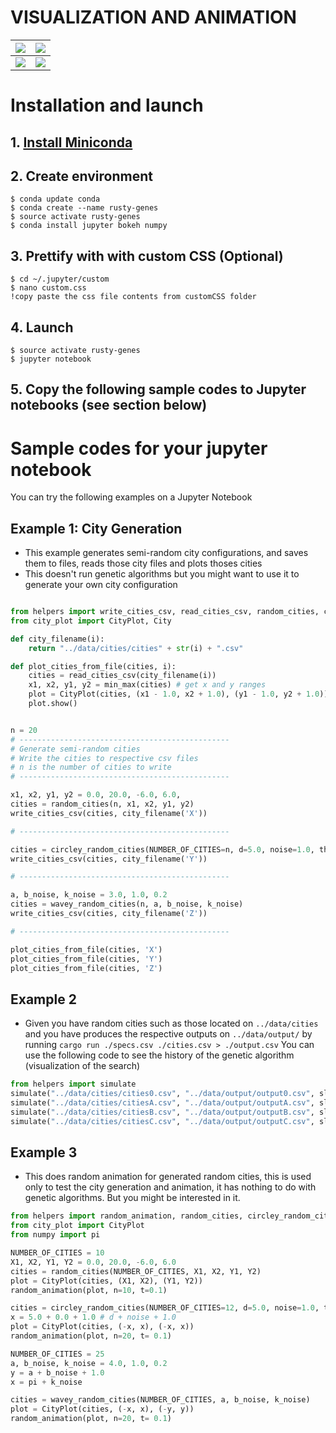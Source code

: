 # VISUALIZATION AND ANIMATION
| ![](../docs/gif/simA.gif)      |   ![](../docs/gif/simB.gif)      |
| ----------------------------- |:-------------------------------:|
| ![](../docs/gif/simC.gif)      | ![](../docs/gif/sim0.gif)        |

# Installation and launch

## 1. [Install Miniconda](https://conda.io/docs/user-guide/install/index.html) 
## 2. Create environment
```
$ conda update conda
$ conda create --name rusty-genes 
$ source activate rusty-genes
$ conda install jupyter bokeh numpy 
```

## 3. Prettify with with custom CSS (Optional) 
```
$ cd ~/.jupyter/custom
$ nano custom.css
!copy paste the css file contents from customCSS folder
```

## 4. Launch
```
$ source activate rusty-genes
$ jupyter notebook
```
## 5. Copy the following sample codes to Jupyter notebooks (see section below)

# Sample codes for your jupyter notebook 
You can try the following examples on a Jupyter Notebook 


## Example 1: City Generation 
- This example generates semi-random city configurations,
and saves them to files, reads those city files and plots thoses cities
- This doesn't run genetic algorithms but you might want to use it to generate 
your own city configuration

```python

from helpers import write_cities_csv, read_cities_csv, random_cities, circley_random_cities, wavey_random_cities, min_max
from city_plot import CityPlot, City

def city_filename(i):
    return "../data/cities/cities" + str(i) + ".csv"

def plot_cities_from_file(cities, i):
    cities = read_cities_csv(city_filename(i))
    x1, x2, y1, y2 = min_max(cities) # get x and y ranges
    plot = CityPlot(cities, (x1 - 1.0, x2 + 1.0), (y1 - 1.0, y2 + 1.0)) # Add margins to ranges
    plot.show()


n = 20
# -----------------------------------------------
# Generate semi-random cities 
# Write the cities to respective csv files
# n is the number of cities to write
# -----------------------------------------------

x1, x2, y1, y2 = 0.0, 20.0, -6.0, 6.0, 
cities = random_cities(n, x1, x2, y1, y2)
write_cities_csv(cities, city_filename('X'))

# -----------------------------------------------

cities = circley_random_cities(NUMBER_OF_CITIES=n, d=5.0, noise=1.0, theta_noise=0.2)
write_cities_csv(cities, city_filename('Y'))

# -----------------------------------------------

a, b_noise, k_noise = 3.0, 1.0, 0.2
cities = wavey_random_cities(n, a, b_noise, k_noise)
write_cities_csv(cities, city_filename('Z'))

# -----------------------------------------------

plot_cities_from_file(cities, 'X')
plot_cities_from_file(cities, 'Y')
plot_cities_from_file(cities, 'Z')

```

## Example 2
- Given you have random cities such as those located on `../data/cities`
and you have produces the respective outputs on `../data/output/`
by running `cargo run ./specs.csv ./cities.csv > ./output.csv` 
You can use the following code to see the history of the genetic algorithm
(visualization of the search)

```python
from helpers import simulate
simulate("../data/cities/cities0.csv", "../data/output/output0.csv", sleep=0.0)
simulate("../data/cities/citiesA.csv", "../data/output/outputA.csv", sleep=0.15)
simulate("../data/cities/citiesB.csv", "../data/output/outputB.csv", sleep=0.2)
simulate("../data/cities/citiesC.csv", "../data/output/outputC.csv", sleep=0.15)
```

## Example 3
- This does random animation for generated random cities, this is used only 
to test the city generation and animation, it has nothing to do with 
genetic algorithms. But you might be interested in it. 
```python
from helpers import random_animation, random_cities, circley_random_cities, wavey_random_cities
from city_plot import CityPlot
from numpy import pi

NUMBER_OF_CITIES = 10
X1, X2, Y1, Y2 = 0.0, 20.0, -6.0, 6.0 
cities = random_cities(NUMBER_OF_CITIES, X1, X2, Y1, Y2)
plot = CityPlot(cities, (X1, X2), (Y1, Y2))
random_animation(plot, n=10, t=0.1)

cities = circley_random_cities(NUMBER_OF_CITIES=12, d=5.0, noise=1.0, theta_noise=0.2)
x = 5.0 + 0.0 + 1.0 # d + noise + 1.0
plot = CityPlot(cities, (-x, x), (-x, x))
random_animation(plot, n=20, t= 0.1)

NUMBER_OF_CITIES = 25
a, b_noise, k_noise = 4.0, 1.0, 0.2
y = a + b_noise + 1.0 
x = pi + k_noise

cities = wavey_random_cities(NUMBER_OF_CITIES, a, b_noise, k_noise)
plot = CityPlot(cities, (-x, x), (-y, y))
random_animation(plot, n=20, t= 0.1)
```



